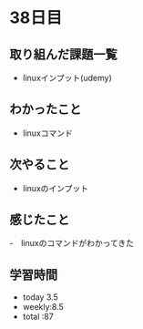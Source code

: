 # 38日目
## 取り組んだ課題一覧
- linuxインプット(udemy)
## わかったこと
- linuxコマンド
## 次やること
- linuxのインプット
## 感じたこと
-　linuxのコマンドがわかってきた
## 学習時間
- today 3.5
- weekly:8.5
- total :87
